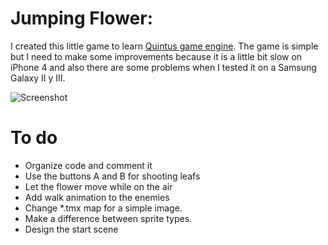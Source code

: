 Jumping Flower: 
==============

I created this little game to learn [Quintus game engine](http://html5quintus.com/). The game is simple but I need to make some improvements because it is a little bit slow on iPhone 4 and also there are some problems when I tested it on a Samsung Galaxy II y III.

![Screenshot](joseadrian.github.io/jumping-flower/images/screenshot.png)

To do
=====

- Organize code and comment it
- Use the buttons A and B for shooting leafs
- Let the flower move while on the air
- Add walk animation to the enemies
- Change *.tmx map for a simple image.
- Make a difference between sprite types. 
- Design the start scene